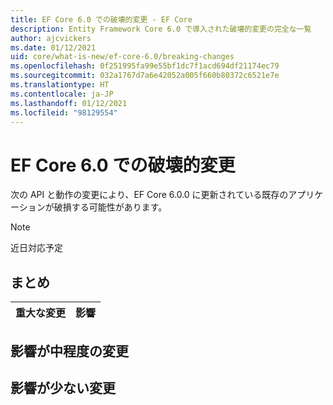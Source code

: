 ```yaml
---
title: EF Core 6.0 での破壊的変更 - EF Core
description: Entity Framework Core 6.0 で導入された破壊的変更の完全な一覧
author: ajcvickers
ms.date: 01/12/2021
uid: core/what-is-new/ef-core-6.0/breaking-changes
ms.openlocfilehash: 0f251995fa99e55bf1dc7f1acd694df21174ec79
ms.sourcegitcommit: 032a1767d7a6e42052a005f660b80372c6521e7e
ms.translationtype: HT
ms.contentlocale: ja-JP
ms.lasthandoff: 01/12/2021
ms.locfileid: "98129554"
---
```

# <a name="breaking-changes-in-ef-core-60"></a>EF Core 6.0 での破壊的変更

次の API と動作の変更により、EF Core 6.0.0 に更新されている既存のアプリケーションが破損する可能性があります。

> [!NOTE]
> 近日対応予定

## <a name="summary"></a>まとめ

| **重大な変更**                                                                                                                   | **影響** |
|:--------------------------------------------------------------------------------------------------------------------------------------|------------|

## <a name="medium-impact-changes"></a>影響が中程度の変更

## <a name="low-impact-changes"></a>影響が少ない変更
